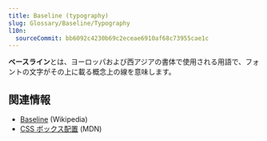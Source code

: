```yaml
---
title: Baseline (typography)
slug: Glossary/Baseline/Typography
l10n:
  sourceCommit: bb6092c4230b69c2eceae6910af68c73955cae1c
---
```


**ベースライン**とは、ヨーロッパおよび西アジアの書体で使用される用語で、フォントの文字がその上に載る概念上の線を意味します。

## 関連情報

- [Baseline](<https://en.wikipedia.org/wiki/Baseline_(typography)>) (Wikipedia)
- [CSS ボックス配置](/ja/docs/Web/CSS/CSS_Box_Alignment#types_of_alignment) (MDN)
